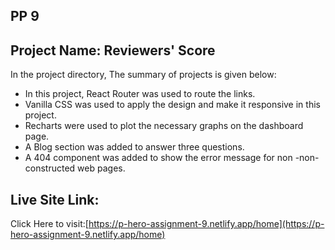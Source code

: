 ## PP 9
## Project Name: Reviewers' Score

In the project directory, The summary of projects is given below:   
- In this project, React Router was used to route the links.
- Vanilla CSS was used to apply the design and make it responsive in this project.
- Recharts were used to plot the necessary graphs on the dashboard page.
- A Blog section was added to answer three questions. 
- A 404 component was added to show the error message for non -non-constructed web pages.


## Live Site Link:
Click Here to visit:[https://p-hero-assignment-9.netlify.app/home](https://p-hero-assignment-9.netlify.app/home)
